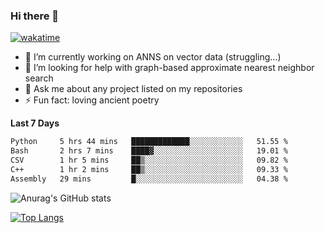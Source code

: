 ### Hi there 👋

[![wakatime](https://wakatime.com/badge/user/8906da98-c623-4aff-ac00-99cb42e09b38.svg)](https://wakatime.com/@8906da98-c623-4aff-ac00-99cb42e09b38)

- 🔭 I’m currently working on ANNS on vector data (struggling...)
- 🤔 I’m looking for help with graph-based approximate nearest neighbor search
- 💬 Ask me about any project listed on my repositories
- ⚡ Fun fact: loving ancient poetry


**Last 7 Days**
<!--START_SECTION:waka-->

```txt
Python     5 hrs 44 mins   █████████████░░░░░░░░░░░░   51.55 %
Bash       2 hrs 7 mins    ████▓░░░░░░░░░░░░░░░░░░░░   19.01 %
CSV        1 hr 5 mins     ██▒░░░░░░░░░░░░░░░░░░░░░░   09.82 %
C++        1 hr 2 mins     ██▒░░░░░░░░░░░░░░░░░░░░░░   09.33 %
Assembly   29 mins         █░░░░░░░░░░░░░░░░░░░░░░░░   04.38 %
```

<!--END_SECTION:waka-->

![Anurag's GitHub stats](https://github-readme-stats.vercel.app/api?username=matchyc&count_private=true&show_icons=true&theme=vue)

[![Top Langs](https://github-readme-stats.vercel.app/api/top-langs/?username=matchyc&langs_count=4&&hide=perl,raku,html,javascript,shell,roff,prolog)](https://github.com/anuraghazra/github-readme-stats)
